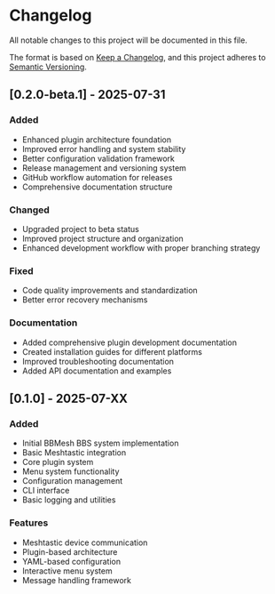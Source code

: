 # Changelog

All notable changes to this project will be documented in this file.

The format is based on [Keep a Changelog](https://keepachangelog.com/en/1.0.0/),
and this project adheres to [Semantic Versioning](https://semver.org/spec/v2.0.0.html).

## [0.2.0-beta.1] - 2025-07-31

### Added
- Enhanced plugin architecture foundation
- Improved error handling and system stability
- Better configuration validation framework
- Release management and versioning system
- GitHub workflow automation for releases
- Comprehensive documentation structure

### Changed
- Upgraded project to beta status
- Improved project structure and organization
- Enhanced development workflow with proper branching strategy

### Fixed
- Code quality improvements and standardization
- Better error recovery mechanisms

### Documentation
- Added comprehensive plugin development documentation
- Created installation guides for different platforms
- Improved troubleshooting documentation
- Added API documentation and examples

## [0.1.0] - 2025-07-XX

### Added
- Initial BBMesh BBS system implementation
- Basic Meshtastic integration
- Core plugin system
- Menu system functionality
- Configuration management
- CLI interface
- Basic logging and utilities

### Features
- Meshtastic device communication
- Plugin-based architecture
- YAML-based configuration
- Interactive menu system
- Message handling framework